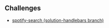 ## Challenges

* <a href="https://github.com/sf-wdi-27-28/spotify-search/tree/solution-handlebars" target="_blank">spotify-search (solution-handlebars branch)</a>

